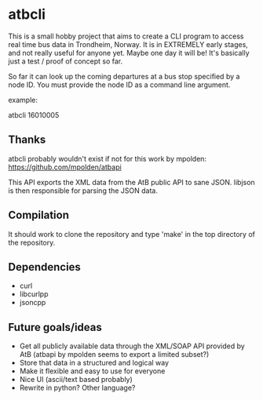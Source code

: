 # atbcli

This is a small hobby project that aims to create a CLI program to access real time bus data in Trondheim, Norway.
It is in EXTREMELY early stages, and not really useful for anyone yet. Maybe one day it will be!
It's basically just a test / proof of concept so far.

So far it can look up the coming departures at a bus stop specified by a node ID.
You must provide the node ID as a command line argument.

example:

atbcli 16010005

## Thanks
atbcli probably wouldn't exist if not for this work by mpolden:
https://github.com/mpolden/atbapi

This API exports the XML data from the AtB public API to sane JSON.
libjson is then responsible for parsing the JSON data.

## Compilation
It should work to clone the repository and type 'make' in the top directory of the repository.

## Dependencies
* curl
* libcurlpp
* jsoncpp

## Future goals/ideas
* Get all publicly available data through the XML/SOAP API provided by AtB (atbapi by mpolden seems to export a limited subset?)
* Store that data in a structured and logical way
* Make it flexible and easy to use for everyone
* Nice UI (ascii/text based probably)
* Rewrite in python? Other language?

